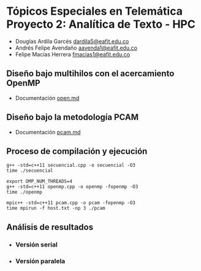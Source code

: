 # Tópicos Especiales en Telemática Proyecto 2: Analítica de Texto - HPC

- Douglas Ardila Garcés dardila5@eafit.edu.co
- Andrés Felipe Avendaño aavenda1@eafit.edu.co
- Felipe Macías Herrera fmacias1@eafit.edu.co

## Diseño bajo multihilos con el acercamiento OpenMP

- Documentación [open.md](openmp.md)

## Diseño bajo la metodología PCAM

- Documentación [pcam.md](pcam.md)

## Proceso de compilación y ejecución
    g++ -std=c++11 secuencial.cpp -o secuencial -O3
    time ./secuencial
    
    export OMP_NUM_THREADS=4
    g++ -std=c++11 openmp.cpp -o openmp -fopenmp -O3
    time ./openmp
    
    mpic++ -std=c++11 pcam.cpp -o pcam -fopenmp -O3
    time mpirun -f host.txt -np 3 ./pcam

## Análisis de resultados
- ### Versión serial
- ### Versión paralela
